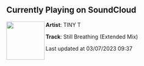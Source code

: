 ## Currently Playing on SoundCloud

[<img align="left" width="100" src="https://i1.sndcdn.com/artworks-Tpq0fzfkaz46I80I-LR2qdg-t500x500.jpg">](https://soundcloud.com/dj-tiny-t/still-breathing-extended-mix)

**Artist**: TINY T 

**Track**: Still Breathing (Extended Mix)

Last updated at 03/07/2023 09:37
